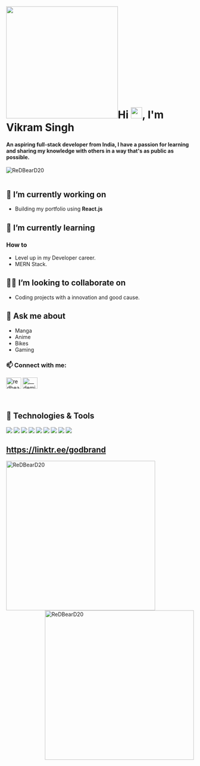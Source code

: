 <!--![This is an image](<img src="https://myoctocat.com/assets/images/base-octocat.svg" />)-->
<!--![MasterHead](</images/Pink and Purple Professional LinkedIn Banner.png>)-->

<h1><span align="left"><img src="https://myoctocat.com/assets/images/base-octocat.svg" width="300px" height="300px"/></span><span align="center">Hi <img src="https://raw.githubusercontent.com/MartinHeinz/MartinHeinz/master/wave.gif" width="30px" height="30px">, I'm Vikram Singh </span></h1>
<h4 align="left">An aspiring full-stack developer from India, I have a passion for learning and sharing my knowledge with others in a way that's as public as possible.</h4>
<p align="left"> <img src="https://komarev.com/ghpvc/?username=ReDBearD20&label=Profile%20views&color=0e75b6&style=flat" alt="ReDBearD20" /> </p>

<p align="left"> <a href="https://twitter.com/" target="blank"><img src="https://img.shields.io/twitter/follow/?logo=twitter&style=for-the-badge" alt="" /></a> </p>

## 🔭 I’m currently working on 
- Building my portfolio using **React.js**

## 🌱 I’m currently learning
### How to
- Level up in my Developer career.
- MERN Stack.

## ✌🏼 I’m looking to collaborate on
- Coding projects with a innovation and good cause.

## 💬 Ask me about
- Manga
- Anime
- Bikes
- Gaming

<h3 align="left">📫 Connect with me:</h3>
<p align="left">
<a href="https://linkedin.com/in/vikram-singh-red" target="blank"><img align="center" src="https://raw.githubusercontent.com/rahuldkjain/github-profile-readme-generator/master/src/images/icons/Social/linked-in-alt.svg" alt="redbeard" height="30" width="40" /></a>
<a href="https://www.instagram.com/__demiurge/" target="blank"><img align="center" src="https://raw.githubusercontent.com/rahuldkjain/github-profile-readme-generator/master/src/images/icons/Social/instagram.svg" alt="__demiurge" height="30" width="40" /></a>
</p>
<br/>


## 🔧 Technologies & Tools
![](https://img.shields.io/badge/code-node.js-brightgreen?style=flat&logo=node.js&logoColor=white&color=2bbc8a)
![](https://img.shields.io/badge/Code-JavaScript-informational?style=flat&logo=javascript&logoColor=white&color=2bbc8a)
![](https://img.shields.io/badge/code-React-brightgreen?style=flat&logo=React&logoColor=white&color=2bbc8a)
![](https://img.shields.io/badge/Code-Redux-informational?style=flat&logo=Redux&logoColor=white&color=2bbc8a)
![](https://img.shields.io/badge/Tools-MySQL-informational?style=flat&logo=MySQL&logoColor=white&color=2bbc8a)
![](https://img.shields.io/badge/Tools-MongoDB-informational?style=flat&logo=MongoDB&logoColor=white&color=2bbc8a)
![](https://img.shields.io/badge/Tools-Firebase-informational?style=flat&logo=Firebase&logoColor=white&color=2bbc8a)
![](https://img.shields.io/badge/Tools-Postman-informational?style=flat&logo=Postman&logoColor=white&color=2bbc8a)
![](https://img.shields.io/badge/Tools-PostgreSQL-informational?style=flat&logo=PostgreSQL&logoColor=white&color=2bbc8a)
<br/>


## https://linktr.ee/godbrand

<p><img align="left" width=400 src="https://github-readme-stats.vercel.app/api/top-langs?username=ReDBearD20&show_icons=true&locale=en&layout=compact&theme=vue-dark" alt="ReDBearD20" /></p>

<p>&nbsp;<img align="right" width=400 src="https://github-readme-stats.vercel.app/api?username=ReDBearD20&show_icons=true&locale=en&theme=vue-dark" alt="ReDBearD20" /></p>
